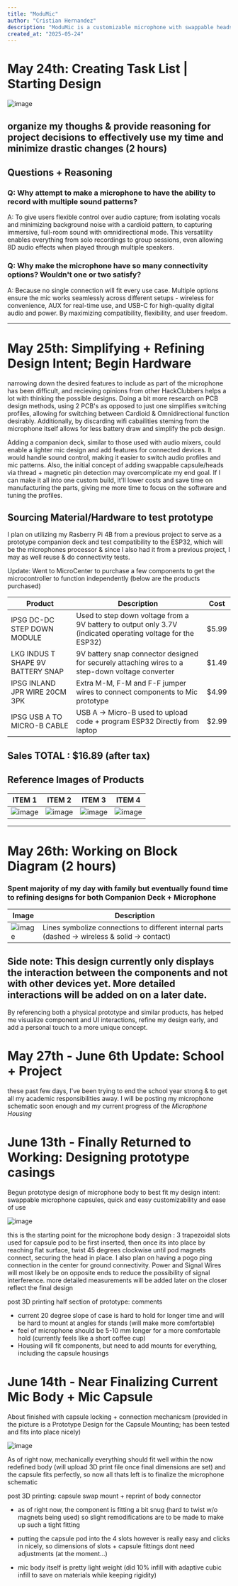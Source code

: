 ```yaml
---
title: "ModuMic"
author: "Cristian Hernandez"
description: "ModuMic is a customizable microphone with swappable heads and multiple connectivity options, designed for flexible recording and user-friendly control."
created_at: "2025-05-24"
---
```


# May 24th: Creating Task List | Starting Design
![image](https://github.com/user-attachments/assets/18aac9da-086e-479d-a8ae-b2eef6873391)

organize my thoughs & provide reasoning for project decisions to effectively use my time and minimize drastic changes (2 hours)
-
## Questions + Reasoning
### Q: **Why attempt to make a microphone to have the ability to record with multiple sound patterns?**

A: To give users flexible control over audio capture; from isolating vocals and minimizing background noise with a cardioid pattern, to capturing immersive, full-room sound with omnidirectional mode. This versatility enables everything from solo recordings to group sessions, even allowing 8D audio effects when played through multiple speakers. 

### Q: **Why make the microphone have so many connectivity options? Wouldn't one or two satisfy?**

A: Because no single connection will fit every use case. Multiple options ensure the mic works seamlessly across different setups - wireless for convenience, AUX for real-time use, and USB-C for high-quality digital audio and power. By maximizing compatibility, flexibility, and user freedom.

----------------------------------------------------------------------------------------------------------------------

# May 25th: Simplifying + Refining Design Intent; Begin Hardware 

narrowing down the desired features to include as part of the microphone has been difficult, and recieving opinions from other HackClubbers helps a lot with thinking the possible designs. Doing a bit more research on PCB design methods, using 2 PCB's as opposed to just one simplifies switching profiles, allowing for switching between Cardioid & Omnidirectional function desirably. Additionally, by discarding wifi cabailities steming from the microphone itself allows for less battery draw and simplify the pcb design.

Adding a companion deck, similar to those used with audio mixers, could enable a lighter mic design and add features for connected devices. It would handle sound control, making it easier to switch audio profiles and mic patterns. Also, the initial concept of adding swappable capsule/heads via thread + magnetic pin detection may overcomplicate my end goal. If I can make it all into one custom build, it'll lower costs and save time on manufacturing the parts, giving me more time to focus on the software and tuning the profiles.

## Sourcing Material/Hardware to test prototype

I plan on utilizing my Rasberry Pi 4B from a previous project to serve as a prototype companion deck and test compatibility to the ESP32, which will be the microphones processor & since I also had it from a previous project, I may as well reuse & do connectivity tests.

Update: Went to MicroCenter to purchase a few components to get the microcontroller to function independently (below are the products purchased)

| Product                         | Description                                                                 | Cost   |
|---------------------------------|-----------------------------------------------------------------------------|--------|
| IPSG DC-DC STEP DOWN MODULE     | Used to step down voltage from a 9V battery to output only 3.7V (indicated operating voltage for the ESP32) | $5.99  |
| LKG INDUS T SHAPE 9V BATTERY SNAP     | 9V battery snap connector designed for securely attaching wires to a step-down voltage converter | $1.49  |
| IPSG INLAND JPR WIRE 20CM 3PK     | Extra M-M, F-M and F-F jumper wires to connect components to Mic prototype | $4.99  |
| IPSG USB A TO MICRO-B CABLE     | USB A ->  Micro-B used to upload code + program ESP32 Directly from laptop  | $2.99  |

Sales TOTAL : $16.89 (after tax)
-
Reference Images of Products
-
| ITEM 1                     | ITEM 2                     | ITEM 3                     | ITEM 4                     |
|-----------------------------|-----------------------------|-----------------------------|-----------------------------|
| ![image](https://github.com/user-attachments/assets/e652e9e8-0241-48ac-ba16-a4880b6d8c35) | ![image](https://github.com/user-attachments/assets/40fabd25-4d0f-4eca-82b6-cdd3e9affaf4)   |  ![image](https://github.com/user-attachments/assets/da1e2e3d-228c-46c1-9a67-c5a01e2a43ba)  | ![image](https://github.com/user-attachments/assets/00e5409e-9382-4e99-8f34-321ebeecf7a1)  |

-----------------------------------------------------------------------------------------------------------------------------------------------------------------
# May 26th: Working on Block Diagram (2 hours)

### Spent majority of my day with family but eventually found time to refining designs for both Companion Deck + Microphone

| Image                          | Description   |                                                              
|---------------------------------------------------------------------------------------------|----------------------------------------------
|  ![image](https://github.com/user-attachments/assets/4172b0e1-956c-4c77-9b39-f7c56a1d55d7)  | Lines symbolize connections to different internal parts (dashed -> wireless & solid -> contact) |


Side note: This design currently only displays the interaction between the components and not with other devices yet. More detailed interactions will be added on on a later date.
--

By referencing both a physical prototype and similar products, has helped me visualize component and UI interactions, refine my design early, and add a personal touch to a more unique concept. 

# May 27th - June 6th Update: School + Project
these past few days, I've been trying to end the school year strong & to get all my academic responsibilities away. I will be posting my microphone schematic soon enough and my current progress of the *Microphone Housing* 

# June 13th - Finally Returned to Working: Designing prototype casings
Begun prototype design of microphone body to best fit my design intent: swappable microphone capsules, quick and easy customizability and ease of use

![image](https://github.com/user-attachments/assets/8a5035bb-719f-4ced-9025-6124e95eba81) 

this is the starting point for the microphone body design : 3 trapezoidal slots used for capsule pod to be first inserted, then once its into place by reaching flat surface, twist 45 degrees clockwise until pod magnets connect, securing the head in place. I also plan on having a pogo ping connection in the center for ground connectivity. Power and Signal Wires will most likely be on opposite ends to reduce the possibility of signal interference. more detailed measurements will be added later on the closer reflect the final design

post 3D printing half section of prototype: comments
- current 20 degree slope of case is hard to hold for longer time and will be hard to mount at angles for stands (will make more comfortable)
- feel of microphone should be 5-10 mm longer for a more comfortable hold (currently feels like a short coffee cup)
- Housing will fit components, but need to add mounts for everything, including the capsule housings

# June 14th - Near Finalizing Current Mic Body + Mic Capsule
About finished with capsule locking + connection mechanicsm (provided in the picture is a Prototype Design for the Capsule Mounting; has been tested and fits into place nicely)

![image](https://github.com/user-attachments/assets/18a47508-273e-4192-8b70-daa25e3c38b5)

As of right now, mechanically everything should fit well within the now redefined body (will upload 3D print file once final dimensions are set) and the capsule fits perfectly, so now all thats left is to finalize the microphone schematic

post 3D printing: capsule swap mount + reprint of body connector
- as of right now, the component is fitting a bit snug (hard to twist w/o magnets being used) so slight remodifications are to be made to make up such a tight fitting
- putting the capsule pod into the 4 slots however is really easy and clicks in nicely, so dimensions of slots + capsule fittings dont need adjustments (at the moment...)

- mic body itself is pretty light weight (did 10% infill with adaptive cubic infill to save on materials while keeping rigidity)
